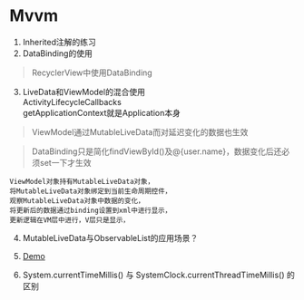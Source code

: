 # Mvvm
1. Inherited注解的练习  
2. DataBinding的使用  
>RecyclerView中使用DataBinding

3. LiveData和ViewModel的混合使用    
ActivityLifecycleCallbacks  
getApplicationContext就是Application本身    
>ViewModel通过MutableLiveData而对延迟变化的数据也生效

>DataBinding只是简化findViewById()及@{user.name}，数据变化后还必须set一下才生效

```
ViewModel对象持有MutableLiveData对象，
将MutableLiveData对象绑定到当前生命周期控件，
观察MutableLiveData对象中数据的变化，
将更新后的数据通过binding设置到xml中进行显示，
更新逻辑在VM层中进行，V层只是显示，
```

4. MutableLiveData与ObservableList的应用场景？    

5. [Demo](https://github.com/WaterYuanData/Mvvm)

6. System.currentTimeMillis() 与 SystemClock.currentThreadTimeMillis() 的区别

 